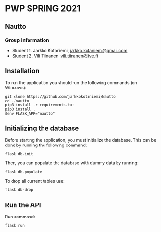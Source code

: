 # PWP SPRING 2021

## Nautto

### Group information

* Student 1. Jarkko Kotaniemi, jarkko.kotaniemi@gmail.com
* Student 2. Vili Tiinanen, vili.tiinanen@live.fi

## Installation

To run the application you should run the following commands (on Windows):

```powersehll
git clone https://github.com/jarkkokotaniemi/Nautto
cd ./nautto
pip3 install -r requirements.txt
pip3 install .
$env:FLASK_APP="nautto"
```

## Initializing the database

Before starting the application, you must initialize the database. This can be done by running the following command:

```powershell
flask db-init
```

Then, you can populate the database with dummy data by running:

```powershell
flask db-populate
```

To drop all current tables use:

```powershell
flask db-drop
```

## Run the API

Run command:

```powershell
flask run
```
